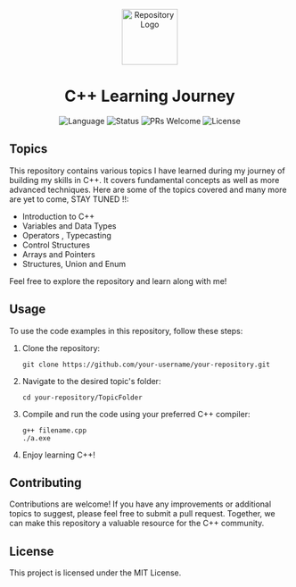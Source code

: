 <p align="center">
  <img src="https://skills.thijs.gg/icons?i=cpp&theme=light" alt="Repository Logo" width="100" height="100">
</p>

<h1 align="center">C++ Learning Journey</h1>

<p align="center">
  <img src="https://img.shields.io/badge/Language-C%2B%2B-blue.svg" alt="Language">
  <img src="https://img.shields.io/badge/Status-Active-green.svg" alt="Status">
  <img src="https://img.shields.io/badge/PRs-Welcome-brightgreen.svg" alt="PRs Welcome">
  <img src="https://img.shields.io/badge/License-MIT-yellow.svg" alt="License">
</p>

## Topics

This repository contains various topics I have learned during my journey of building my skills in C++. It covers fundamental concepts as well as more advanced techniques. Here are some of the topics covered and many more are yet to come, STAY TUNED !!:

- Introduction to C++
- Variables and Data Types
- Operators , Typecasting
- Control Structures
- Arrays and Pointers
- Structures, Union and Enum

Feel free to explore the repository and learn along with me!

## Usage

To use the code examples in this repository, follow these steps:

1. Clone the repository:

   ```shell
   git clone https://github.com/your-username/your-repository.git

2. Navigate to the desired topic's folder:
   
   ```shell
   cd your-repository/TopicFolder
4. Compile and run the code using your preferred C++ compiler:
   
   ```shell
   g++ filename.cpp
   ./a.exe
6. Enjoy learning C++!

## Contributing
Contributions are welcome! If you have any improvements or additional topics to suggest, please feel free to submit a pull request. Together, we can make this repository a valuable resource for the C++ community.

## License
This project is licensed under the MIT License. 
